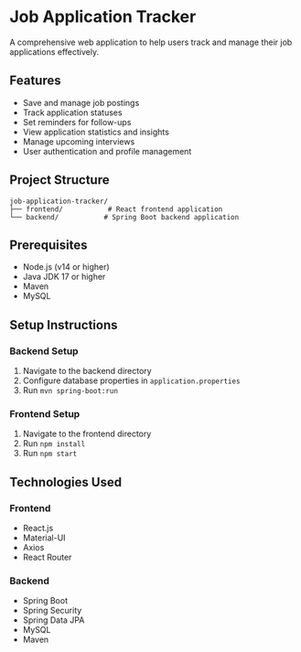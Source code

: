 # Job Application Tracker

A comprehensive web application to help users track and manage their job applications effectively.

## Features

- Save and manage job postings
- Track application statuses
- Set reminders for follow-ups
- View application statistics and insights
- Manage upcoming interviews
- User authentication and profile management

## Project Structure

```
job-application-tracker/
├── frontend/           # React frontend application
└── backend/           # Spring Boot backend application
```

## Prerequisites

- Node.js (v14 or higher)
- Java JDK 17 or higher
- Maven
- MySQL

## Setup Instructions

### Backend Setup
1. Navigate to the backend directory
2. Configure database properties in `application.properties`
3. Run `mvn spring-boot:run`

### Frontend Setup
1. Navigate to the frontend directory
2. Run `npm install`
3. Run `npm start`

## Technologies Used

### Frontend
- React.js
- Material-UI
- Axios
- React Router

### Backend
- Spring Boot
- Spring Security
- Spring Data JPA
- MySQL
- Maven 